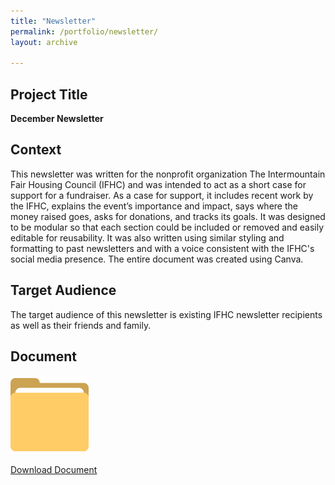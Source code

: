 ```yaml
---
title: "Newsletter"
permalink: /portfolio/newsletter/
layout: archive

---
```


## Project Title

**December Newsletter**

## Context
This newsletter was written for the nonprofit organization The Intermountain Fair Housing Council (IFHC) and was intended to act as a short case for support for a fundraiser. As a case for support, it includes recent work by the IFHC, explains the event’s importance and impact, says where the money raised goes, asks for donations, and tracks its goals. It was designed to be modular so that each section could be included or removed and easily editable for reusability. It was also written using similar styling and formatting to past newsletters and with a voice consistent with the IFHC's social media presence. The entire document was created using Canva.

## Target Audience
The target audience of this newsletter is existing IFHC newsletter recipients as well as their friends and family.

## Document
![document preview](/assets/images/folder_icon.png)

[Download Document](/assets/documents/L3_krosenthal.docx)
